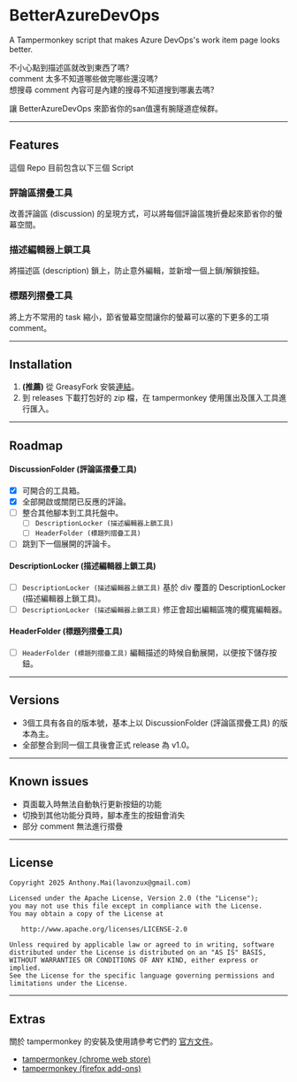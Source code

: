# BetterAzureDevOps
A Tampermonkey script that makes Azure DevOps's work item page looks better. 


不小心點到描述區就改到東西了嗎?<br>
comment 太多不知道哪些做完哪些還沒嗎?<br>
想搜尋 comment 內容可是內建的搜尋不知道搜到哪裏去嗎?

讓 BetterAzureDevOps 來節省你的san值還有腕隧道症候群。

---
## Features

這個 Repo 目前包含以下三個 Script

### 評論區摺疊工具
改善評論區 (discussion) 的呈現方式，可以將每個評論區塊折疊起來節省你的螢幕空間。

### 描述編輯器上鎖工具
將描述區 (description) 鎖上，防止意外編輯，並新增一個上鎖/解鎖按鈕。

### 標題列摺疊工具
將上方不常用的 task 縮小，節省螢幕空間讓你的螢幕可以塞的下更多的工項 comment。

---
## Installation
1.  **(推薦)** 從 GreasyFork 安裝[連結](https://greasyfork.org/zh-TW/scripts/552528)。
2. 到 releases 下載打包好的 zip 檔，在 tampermonkey 使用匯出及匯入工具進行匯入。

---
## Roadmap

#### DiscussionFolder (評論區摺疊工具)
- [x] 可開合的工具箱。
- [x] 全部開啟或關閉已反應的評論。
- [ ] 整合其他腳本到工具托盤中。
    - [ ] `DescriptionLocker (描述編輯器上鎖工具)` 
    - [ ] `HeaderFolder (標題列摺疊工具)`
- [ ] 跳到下一個展開的評論卡。

#### DescriptionLocker (描述編輯器上鎖工具)
- [ ] `DescriptionLocker (描述編輯器上鎖工具)` 基於 div 覆蓋的 DescriptionLocker (描述編輯器上鎖工具)。
- [ ] `DescriptionLocker (描述編輯器上鎖工具)` 修正會超出編輯區塊的欄寬編輯器。

#### HeaderFolder (標題列摺疊工具)
- [ ] `HeaderFolder (標題列摺疊工具)` 編輯描述的時候自動展開，以便按下儲存按鈕。

---
## Versions
- 3個工具有各自的版本號，基本上以 DiscussionFolder (評論區摺疊工具) 的版本為主。
- 全部整合到同一個工具後會正式 release 為 v1.0。

---
## Known issues
- 頁面載入時無法自動執行更新按鈕的功能
- 切換到其他功能分頁時，腳本產生的按鈕會消失
- 部分 comment 無法進行摺疊

---
## License
```
Copyright 2025 Anthony.Mai(lavonzux@gmail.com)

Licensed under the Apache License, Version 2.0 (the "License");
you may not use this file except in compliance with the License.
You may obtain a copy of the License at

   http://www.apache.org/licenses/LICENSE-2.0

Unless required by applicable law or agreed to in writing, software
distributed under the License is distributed on an "AS IS" BASIS,
WITHOUT WARRANTIES OR CONDITIONS OF ANY KIND, either express or implied.
See the License for the specific language governing permissions and
limitations under the License.
```

---
## Extras
關於 tampermonkey 的安裝及使用請參考它們的 [官方文件](https://www.tampermonkey.net/)。

- [tampermonkey (chrome web store)](https://chromewebstore.google.com/detail/tampermonkey/dhdgffkkebhmkfjojejmpbldmpobfkfo?hl=zh-TW)
- [tampermonkey (firefox add-ons)](https://addons.mozilla.org/zh-TW/firefox/addon/tampermonkey/)
